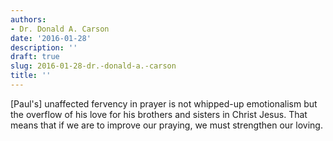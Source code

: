 ```yaml
---
authors:
- Dr. Donald A. Carson
date: '2016-01-28'
description: ''
draft: true
slug: 2016-01-28-dr.-donald-a.-carson
title: ''
---
```

[Paul's] unaffected fervency in prayer is not whipped-up emotionalism but the overflow of his love for his brothers and sisters in Christ Jesus. That means that if we are to improve our praying, we must strengthen our loving.



